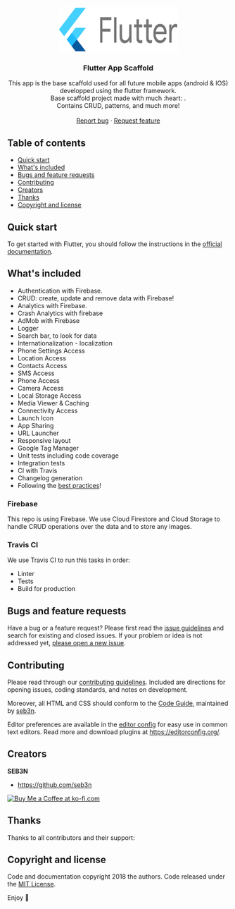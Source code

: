 <p align="center">
  <a href="https://flutter.io/">
    <img src="flutter_logo1.png" alt="Logo" width=272 height=102>
  </a>

  <h3 align="center">Flutter App Scaffold</h3>

  <p align="center">
    This app is the base scaffold used for all future mobile apps (android & IOS) developped using the flutter framework. 
    <br>
    Base scaffold project made with much :heart: .<br> Contains CRUD, patterns, and much more!
    <br>
    <br>
    <a href="https://github.com/seb3n/flutter_app_scaffold/issues/new">Report bug</a>
    ·
    <a href="https://github.com/seb3n/flutter_app_scaffold/issues/new">Request feature</a>
  </p>
</p>

## Table of contents

- [Quick start](#quick-start)
- [What's included](#whats-included)
- [Bugs and feature requests](#bugs-and-feature-requests)
- [Contributing](#contributing)
- [Creators](#creators)
- [Thanks](#thanks)
- [Copyright and license](#copyright-and-license)

## Quick start

To get started with Flutter, you should follow the instructions in the [official documentation](https://flutter.io/docs/get-started/install).

## What's included

* Authentication with Firebase.
* CRUD: create, update and remove data with Firebase!
* Analytics with Firebase.
* Crash Analytics with firebase
* AdMob with Firebase
* Logger
* Search bar, to look for data
* Internationalization - localization
* Phone Settings Access
* Location Access
* Contacts Access
* SMS Access
* Phone Access
* Camera Access
* Local Storage Access
* Media Viewer & Caching
* Connectivity Access
* Launch Icon
* App Sharing
* URL Launcher
* Responsive layout
* Google Tag Manager
* Unit tests including code coverage
* Integration tests
* CI with Travis
* Changelog generation
* Following the [best practices](https://angular.io/guide/styleguide)!

### Firebase

This repo is using Firebase. We use Cloud Firestore and Cloud Storage to handle CRUD operations over the data and to store any images.

### Travis CI

We use Travis CI to run this tasks in order:
* Linter
* Tests
* Build for production

## Bugs and feature requests

Have a bug or a feature request? Please first read the [issue guidelines](https://github.com/seb3n/flutter_app_scaffold/blob/master/CONTRIBUTING.md) and search for existing and closed issues. If your problem or idea is not addressed yet, [please open a new issue](https://github.com/seb3n/flutter_app_scaffold/issues/new).

## Contributing

Please read through our [contributing guidelines](https://github.com/seb3n/flutter_app_scaffold/blob/master/CONTRIBUTING.md). Included are directions for opening issues, coding standards, and notes on development.

Moreover, all HTML and CSS should conform to the [Code Guide](https://github.com/mdo/code-guide), maintained by [seb3n](https://github.com/seb3n).

Editor preferences are available in the [editor config](https://github.com/https://github.com/seb3n/flutter_app_scaffold/blob/master/.editorconfig) for easy use in common text editors. Read more and download plugins at <https://editorconfig.org/>.

## Creators

**SEB3N**

- <https://github.com/seb3n>

<a href='https://ko-fi.com/' target='_blank'><img height='36' style='border:0px;height:36px;' src='https://az743702.vo.msecnd.net/cdn/kofi4.png?v=0' border='0' alt='Buy Me a Coffee at ko-fi.com' /></a>

## Thanks

Thanks to all contributors and their support:

## Copyright and license

Code and documentation copyright 2018 the authors. Code released under the [MIT License](https://github.com/seb3n/flutter_app_scaffold/blob/master/LICENSE).

Enjoy :metal:
